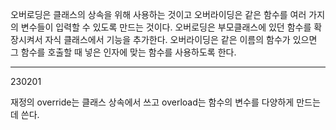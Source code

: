 오버로딩은 클래스의 상속을 위해 사용하는 것이고 오버라이딩은 같은 함수를 여러 가지의 변수들이 입력할 수 있도록 만드는 것이다.
오버로딩은 부모클래스에 있던 함수를 확장시켜서 자식 클래스에서 기능을 추가한다.
오버라이딩은 같은 이름의 함수가 있으면 그 함수를 호출할 때 넣은 인자에 맞는 함수를 사용하도록 한다.
________________________ 
230201

재정의 override는 클래스 상속에서 쓰고 overload는 함수의 변수를 다양하게 만드는데 쓴다.
